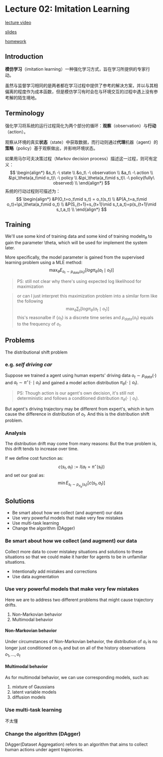 # Lecture 02: Imitation Learning

[lecture video](https://www.youtube.com/watch?v=tbLaFtYpWWU&list=PL_iWQOsE6TfVYGEGiAOMaOzzv41Jfm_Ps&index=4&pp=iAQB)

[slides](../handouts/slides/lec-2.pdf)

[homework](../homework/hw1/hw1.pdf)

## Introduction

**模仿学习**（imitation learning）一种强化学习方式，旨在学习所提供的专家行动。

虽然与监督学习相同的是两者都在学习过程中提供了参考的解决方案，并以与其相偏离的程度作为成本函数，但是模仿学习有时会在与环境交互的过程中遇上没有参考解的陌生境地。

## Terminology

强化学习将系统的运行过程简化为两个部分的循环：**观察**（observation）与**行动**（action）。

观察从环境的真实**状态**（state）中获取数据，而行动则通过**代理**机器（agent）的**策略**（policy）基于观察做出，并影响环境状态。

如果用马尔可夫决策过程（Markov decision process）描述这一过程，则可有定义：
$$
\begin{align*}
    &s_t\ -\ state \\
    &o_t\ -\ observation \\
    &a_t\ -\ action \\
    &\pi_\theta(a_t\mid o_t)\ -\ policy \\
    &\pi_\theta(a_t\mid s_t)\ -\ policy(fully\ observed) \\
\end{align*}
$$
系统的行动过程则可描述为：
$$
\begin{align*}
    &P(O_t=o_t\mid s_t) = o_t(s_t) \\
    &P(A_t=a_t\mid o_t)=\pi_\theta(a_t\mid o_t) \\
    &P(S_{t+1}=s_{t+1}\mid s_t,a_t)=p(s_{t+1}\mid s_t,a_t) \\
\end{align*}
$$

## Training

We'll use some kind of training data and some kind of training model$\pi_\theta$ to gain the parameter \theta, which will be used for implement the system later.

More specifically, the model parameter is gained from the supervised learning problem using a MLE method:
$$
\max_\theta E_{o_t \sim p_{data}(o_t)}[log\pi_\theta(a_t\mid o_t)]
$$
> PS: still not clear why there's using expected log likelihood for maximization

> or can I just interpret this maximization problem into a similar form like the following
>$$
    \max_\theta \sum_t[log\pi_\theta(a_t\mid o_t)]
>$$
>this's reasonalbe if $\{o_t\}$ is a discrete time series and $p_{data}(o_t)$ equals to the frequency of $o_t$.

## Problems

The distributional shift problem

### **e.g.** *self driving car*

Suppose we trained a agent using human experts' driving data $o_t \sim p_{data}(\cdot)$ and $a_t \sim \pi^\star(\cdot\mid o_t)$ and gained a model action distribution $\pi_\theta(\cdot\mid o_t)$.
>PS: Though action is our agent's own decision, it's still not deterministic and follows a conditioned distribution $\pi_\theta(\cdot\mid o_t)$.

But agent's driving trajectory may be different from expert's, which in turn cause the difference in distribution of $o_t$. And this is the distribution shift problem.

### Analysis

The distribution drift may come from many reasons: 
But the true problem is, this drift tends to increase over time.

If we define cost function as:
$$
c(s_t,a_t):=I(a_t=\pi^\star(s_t))
$$
and set our goal as:
$$
\min E_{s_t\sim p_{\pi_\theta}(s_t)}[c(s_t,a_t)]
$$

## Solutions

- Be smart about how we collect (and augment) our data
- Use very powerful models that make very few mistakes
- Use multi-task learning
- Change the algorithm (DAgger)

### Be smart about how we collect (and augment) our data

Collect more data to cover mistakey situations and solutions to these situations so that we could make it harder for agents to be in unfamiliar situations.

- Intentionally add mistakes and corrections
- Use data augmentation

### Use very powerful models that make very few mistakes

Here we are to address two different problems that might cause trajectory drifts.

1. Non-Markovian behavior
2. Multimodal behavior

#### Non-Markovian behavior

Under circumstances of Non-Markovian behavior, the distribution of $a_t$ is no longer just conditioned on $o_t$ and but on all of the history observations $o_1, ... , o_t$

#### Multimodal behavior

As for multimodal behavior, we can use corresponding models, such as:

1. mixture of Gaussians
2. latent variable models
3. diffusion models

### Use multi-task learning

不太懂

### Change the algorithm (DAgger)

DAgger(Dataset Aggregation) refers to an algorithm that aims to collect human actions under agent trajecories.
